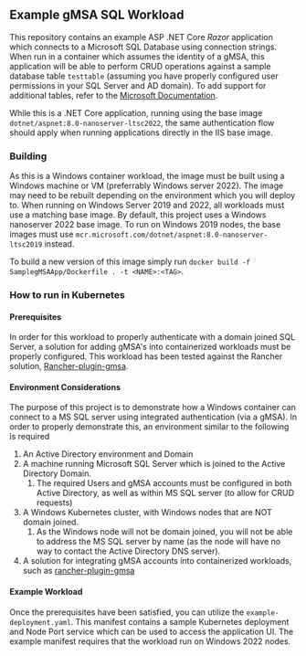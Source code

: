 ## Example gMSA SQL Workload

This repository contains an example ASP .NET Core _Razor_ application which connects to a Microsoft SQL Database using connection strings. When run in a container which assumes the identity of a gMSA, this application will be able to perform CRUD operations against a sample database table `testtable` (assuming you have properly configured user permissions in your SQL Server and AD domain). To add support for additional tables, refer to the [Microsoft Documentation](https://learn.microsoft.com/en-us/aspnet/core/tutorials/razor-pages/model?view=aspnetcore-9.0&tabs=visual-studio).


While this is a .NET Core application, running using the base image `dotnet/aspnet:8.0-nanoserver-ltsc2022`, the same authentication flow should apply when running applications directly in the IIS base image. 

### Building

As this is a Windows container workload, the image must be built using a Windows machine or VM (preferrably Windows server 2022). The image may need to be rebuilt depending on the environment which you will deploy to. When running on Windows Server 2019 and 2022, all workloads must use a matching base image. By default, this project uses a Windows nanoserver 2022 base image. To run on Windows 2019 nodes, the base images must use `mcr.microsoft.com/dotnet/aspnet:8.0-nanoserver-ltsc2019` instead.


To build a new version of this image simply run `docker build -f SamplegMSAApp/Dockerfile . -t <NAME>:<TAG>`. 

### How to run in Kubernetes

#### Prerequisites 

In order for this workload to properly authenticate with a domain joined SQL Server, a solution for adding gMSA's into containerized workloads must be properly configured. This workload has been tested against the Rancher solution, [Rancher-plugin-gmsa](https://github.com/rancher/rancher-plugin-gmsa).

#### Environment Considerations 

The purpose of this project is to demonstrate how a Windows container can connect to a MS SQL server using integrated authentication (via a gMSA). In order to properly demonstrate this, an environment similar to the following is required 

1. An Active Directory environment and Domain
2. A machine running Microsoft SQL Server which is joined to the Active Directory Domain.
   1. The required Users and gMSA accounts must be configured in both Active Directory, as well as within MS SQL server (to allow for CRUD requests) 
3. A Windows Kubernetes cluster, with Windows nodes that are NOT domain joined. 
   1. As the Windows node will not be domain joined, you will not be able to address the MS SQL server by name (as the node will have no way to contact the Active Directory DNS server). 
4. A solution for integrating gMSA accounts into containerized workloads, such as [rancher-plugin-gmsa](https://github.com/rancher/rancher-plugin-gmsa)


#### Example Workload

Once the prerequisites have been satisfied, you can utilize the `example-deployment.yaml`. This manifest contains a sample Kubernetes deployment and Node Port service which can be used to access the application UI. The example manifest requires that the workload run on Windows 2022 nodes. 

